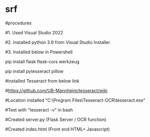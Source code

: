 # srf

#procedures

#1. Used Visual Studio 2022

#2. Installed python 3.9 from Visual Studio Installer

#3. Installed below in Powershell

pip install flask flask-cors werkzeug

pip install pytesseract pillow

#installed Tesseract from below link

#https://github.com/UB-Mannheim/tesseract/wiki

#Location installed "C:\Program Files\Tesseract-OCR\tesseract.exe"

#Test with "tesseract -v" in bash

#Created server.py (Flask Server / OCR function)

#Created index.html (Front end HTML+ Javascript)
